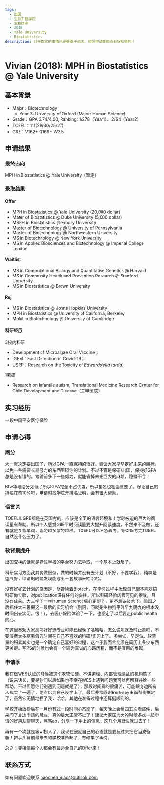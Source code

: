 ```yaml
---
tags:
  - 出国
  - 生物工程学院
  - 生物技术
  - 2018
  - Yale University
  - Biostatistics
description: 对于喜欢的事情还是要勇于追求，相信申请季都会有好结果的！
---
```


# Vivian (2018): MPH in Biostatistics @ Yale University

## 基本背景

- Major：Biotechnology
  - Year 3: University of Oxford (Major: Human Science)
- Grade：GPA 3.74/4.00, Ranking: 1/278（Year1）、2/64（Year2）
- TOEFL：111(29/30/25/27)
- GRE：V162+ Q169+ W3.5

## 申请结果

### 最终去向

MPH in Biostatistics @ Yale University（暂定）

### 录取结果

#### Offer

-	MPH in Biostatistics @ Yale University (20,000 dollar)
-	Mater of Biostatistics @ Duke University (5,000 dollar)
-	MSPH in Biostatistics @ Emory University
-	Master of Biotechnology @ University of Pennsylvania
-	Master of Biotechnology @ Northwestern University
-	MS in Biotechnology @ New York University
-	MS in Applied Biosciences and Biotechnology @ Imperial College       London

#### Waitlist

-	MS in Computational Biology and Quantitative Genetics @ Harvard	
-	MS in Community Health and Prevention Research @ Stanford University
-	MS in Biostatistics @ Brown University

#### Rej

- MS in Biostatistics @ Johns Hopkins University
- MPH in Biostatistics @ University of California, Berkeley
- Mphil in Biotechnology @ University of Cambridge

#### 科研经历

3校内科研 

* Development of Microalgae Oral Vaccine；
* IGEM：Fast Detection of Covid-19；
* USRP：Research on the Toxicity of *Edwardsiella tarda*）

1暑研 

* Research on Infantile autism, Translational Medicine Research Center for Child Development and Disease（三甲医院）

## 实习经历

一段中国平安医疗保险

## 申请心得

### 刷分

​       大一就决定要出国了，所以GPA一直保持的很好。建议大家早早定好未来的目标，以免一些需要长期努力的东西阻碍你的计划。不过不管是保研/出国，保持好GPA总是没有错的。考试前多下一些努力，就能省掉未来巨大的麻烦，稳赚不亏！

​       Btw华理给分太低了所以GPA完全不占优势，所以排名也相当重要了。保证自己的排名在前10%吧，申请时找学院开排名证明，会有很大帮助。

### 语言关

TOEFL和GRE都是在英国考的，应该是全英的语言环境和上学时被迫的巨大的阅读量有帮助。所以个人感觉GRE平时阅读量要大提升阅读速度，不然来不及做，还有就是多背单词，背的越多蒙的越准。TOEFL可以不急着考，等GRE考完TOEFL自然没什么压力了。

### 软背景提升

出国交换的话就是抓住学校的平台努力去争取，一个基本上就够了。

科研实习方面我其实做很杂，做的时候并没有去计划（不好，不要学我），纯粹是运气好，申请的时候发现能写出一套故事来哈哈哈。

​       没有好好去计划的原因是，尽管读着Biotech，在学习过程中发现自己很不喜欢搞科研做实验，对publication没有任何的向往。所以科研经验肉眼可见的很散，且没有成果。大三学了一年Human Science后心更野了，更不想做技术了。回国之后抓住大三暑假这一最后的实习机会（别问，问就是生物狗平时早九晚九的根本没时间出去实习，恨！），去医疗保险体验了一下，也坚定了以后要走public health的心。

​       在这里奉劝大家高考好好选专业可能已经晚了哈哈哈，怎么说呢就及时止损吧，不要浪费太多寒暑假的时间在自己不喜欢的科研/实习上了。多尝试，早定位。软背景的积累其实也是一个确定自己喜好的过程，这个于我而言比写在简历上多少东西更关键。写PS的时候也会有一个较为真诚的心路历程，而不是盲目的堆砌。

### 申请季

我在做WES认证的时候被这个欺软怕硬、不讲道理、内部管理混乱的机构搞了（说来话长，要是你们以后如果也不幸在WES上遇到问题我可以再解释并给一些帮助，不过但愿你们别遇到问题就是了），那段时间真的很痛苦，可能跟身边所有人都哭了一遍了，差点以为自己没学上了。最后非常感谢Berkeley出面帮我搞定了，虽然它无情地拒了我，哈哈。其他在准备过程中还算挺顺利的。

学校开始放榜后在一月份有过一段时间心态崩了，每天晚上会醒四五次看邮件，后来问了身边申请的朋友，真的是太正常不过了！建议大家压力大的时候多找一起申请的好朋友聊聊天，骂骂ao，分享一下手上的信息，这几个月很快就过去了！

再有一个坎就是等wl捞人了，我现在鼓励自己的心态就是要反过来把它当成备胎！把手头目前最想去的学校准备起了，有结果了再说。

总之！要相信每个人都会有最适合自己的Offer来！

## 联系方式

如有问题欢迎联系 haochen_qiao@outlook.com

 